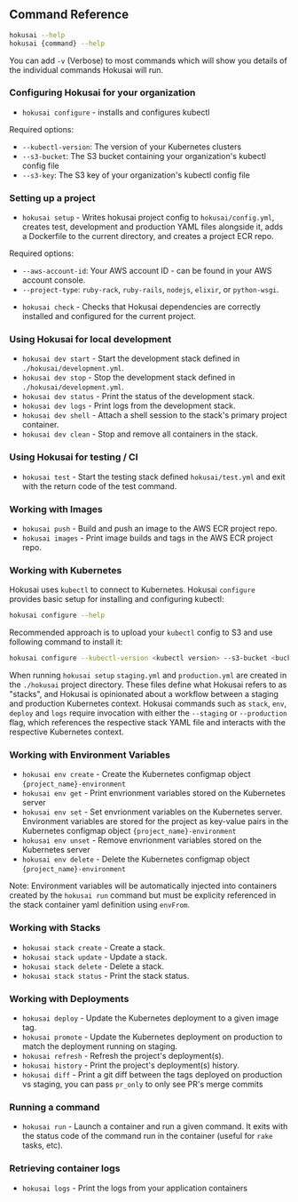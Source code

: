 ## Command Reference

```bash
hokusai --help
hokusai {command} --help
```

You can add `-v` (Verbose) to most commands which will show you details of the individual commands Hokusai will run.

### Configuring Hokusai for your organization

* `hokusai configure` - installs and configures kubectl

Required options:
  - `--kubectl-version`:  The version of your Kubernetes clusters
  - `--s3-bucket`: The S3 bucket containing your organization's kubectl config file
  - `--s3-key`: The S3 key of your organization's kubectl config file

### Setting up a project

* `hokusai setup` - Writes hokusai project config to `hokusai/config.yml`, creates test, development and production YAML files alongside it, adds a Dockerfile to the current directory, and creates a project ECR repo.

Required options:
  - `--aws-account-id`: Your AWS account ID - can be found in your AWS account console.
  - `--project-type`: `ruby-rack`, `ruby-rails`, `nodejs`, `elixir`, or `python-wsgi`.

* `hokusai check` - Checks that Hokusai dependencies are correctly installed and configured for the current project.

### Using Hokusai for local development

* `hokusai dev start` - Start the development stack defined in `./hokusai/development.yml`.
* `hokusai dev stop` - Stop the development stack defined in `./hokusai/development.yml`.
* `hokusai dev status` - Print the status of the development stack.
* `hokusai dev logs` - Print logs from the development stack.
* `hokusai dev shell` - Attach a shell session to the stack's primary project container.
* `hokusai dev clean` - Stop and remove all containers in the stack.

### Using Hokusai for testing / CI

* `hokusai test` - Start the testing stack defined `hokusai/test.yml` and exit with the return code of the test command.

### Working with Images

* `hokusai push` - Build and push an image to the AWS ECR project repo.
* `hokusai images` - Print image builds and tags in the AWS ECR project repo.

### Working with Kubernetes
Hokusai uses `kubectl` to connect to Kubernetes. Hokusai `configure` provides basic setup for installing and configuring kubectl:
```bash
hokusai configure --help
```
Recommended approach is to upload your `kubectl` config to S3 and use following command to install it:
```bash
hokusai configure --kubectl-version <kubectl version> --s3-bucket <bucket name> --s3-key <file key>
```

When running `hokusai setup` `staging.yml` and `production.yml` are created in the `./hokusai` project directory. These files define what Hokusai refers to as "stacks", and Hokusai is opinionated about a workflow between a staging and production Kubernetes context.  Hokusai commands such as `stack`, `env`, `deploy` and `logs` require invocation with either the `--staging` or `--production` flag, which references the respective stack YAML file and interacts with the respective Kubernetes context.

### Working with Environment Variables

* `hokusai env create` - Create the Kubernetes configmap object `{project_name}-environment`
* `hokusai env get` - Print envrionment variables stored on the Kubernetes server
* `hokusai env set` - Set envrionment variables on the Kubernetes server. Environment variables are stored for the project as key-value pairs in the Kubernetes configmap object `{project_name}-environment`
* `hokusai env unset` - Remove envrionment variables stored on the Kubernetes server
* `hokusai env delete` - Delete the Kubernetes configmap object `{project_name}-environment`

Note: Environment variables will be automatically injected into containers created by the `hokusai run` command but must be explicity referenced in the stack container yaml definition using `envFrom`.

### Working with Stacks

* `hokusai stack create` - Create a stack.
* `hokusai stack update` - Update a stack.
* `hokusai stack delete` - Delete a stack.
* `hokusai stack status` - Print the stack status.

### Working with Deployments

* `hokusai deploy` - Update the Kubernetes deployment to a given image tag.
* `hokusai promote` - Update the Kubernetes deployment on production to match the deployment running on staging.
* `hokusai refresh` - Refresh the project's deployment(s).
* `hokusai history` - Print the project's deployment(s) history.
* `hokusai diff` - Print a git diff between the tags deployed on production vs staging, you can pass `pr_only` to only see PR's merge commits

### Running a command

* `hokusai run` - Launch a container and run a given command. It exits with the status code of the command run in the container (useful for `rake` tasks, etc).

### Retrieving container logs

* `hokusai logs` - Print the logs from your application containers

